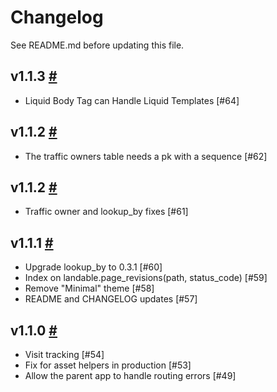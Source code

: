 # Changelog

See README.md before updating this file.


<!-- ## Unreleased [#](https://git.cashnetusa.com/trogdor/landable/compare/v1.1.4...master) -->

## v1.1.3 [#](https://git.cashnetusa.com/trogdor/landable/compare/v1.1.3...v1.1.4)
* Liquid Body Tag can Handle Liquid Templates [#64]

## v1.1.2 [#](https://git.cashnetusa.com/trogdor/landable/compare/v1.1.2...v1.1.3)

* The traffic owners table needs a pk with a sequence [#62]

## v1.1.2 [#](https://git.cashnetusa.com/trogdor/landable/compare/v1.1.1...v1.1.2)

* Traffic owner and lookup_by fixes [#61]

## v1.1.1 [#](https://git.cashnetusa.com/trogdor/landable/compare/v1.1.0...v1.1.1)

* Upgrade lookup_by to 0.3.1 [#60]
* Index on landable.page_revisions(path, status_code) [#59]
* Remove "Minimal" theme [#58]
* README and CHANGELOG updates [#57]

## v1.1.0 [#](https://git.cashnetusa.com/trogdor/landable/compare/v1.0.6...v1.1.0)

* Visit tracking [#54]
* Fix for asset helpers in production [#53]
* Allow the parent app to handle routing errors [#49]
